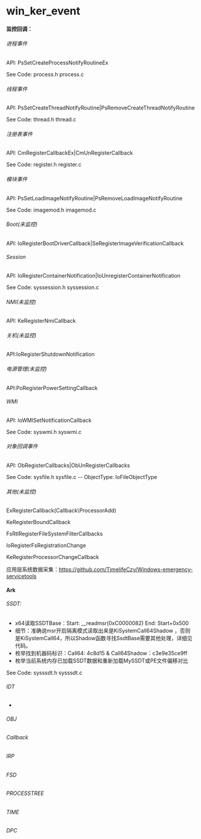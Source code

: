 # win_ker_event

#### 监控回调：

###### 进程事件

API: PsSetCreateProcessNotifyRoutineEx

See Code: process.h process.c

###### 线程事件

API: PsSetCreateThreadNotifyRoutine|PsRemoveCreateThreadNotifyRoutine

See Code: thread.h thread.c

###### 注册表事件

API: CmRegisterCallbackEx|CmUnRegisterCallback

See Code: register.h register.c

###### 模块事件

API: PsSetLoadImageNotifyRoutine|PsRemoveLoadImageNotifyRoutine

See Code: imagemod.h imagemod.c

###### Boot(未监控)

API: IoRegisterBootDriverCallback|SeRegisterImageVerificationCallback

###### Session

API: IoRegisterContainerNotification|IoUnregisterContainerNotification

See Code: syssession.h syssession.c

###### NMI(未监控)

API: KeRegisterNmiCallback

###### 关机(未监控)

API:IoRegisterShutdownNotification

###### 电源管理(未监控)

API:PoRegisterPowerSettingCallback

###### WMI

API: IoWMISetNotificationCallback

See Code: syswmi.h syswmi.c

###### 对象回调事件

API: ObRegisterCallbacks|ObUnRegisterCallbacks

See Code:  sysfile.h sysfile.c   -- ObjectType: IoFileObjectType

###### 其他(未监控)

ExRegisterCallback(Callback\ProcessorAdd)

KeRegisterBoundCallback

FsRtlRegisterFileSystemFilterCallbacks

IoRegisterFsRegistrationChange

KeRegisterProcessorChangeCallback

应用层系统数据采集：https://github.com/TimelifeCzy/Windows-emergency-servicetools



#### Ark

###### SSDT:

- x64读取SSDTBase：Start: __readmsr(0xC0000082)   End: Start+0x500 
- 细节：准确说msr开启隔离模式读取出来是KiSystemCall64Shadow ，否则是KiSystemCall64，所以Shadow函数寻找SsdtBase需要其他处理，详细见代码。
- 枚举找到机器码标识：Call64: 4c8d15 & Call64Shadow：c3e9e35ce9ff
- 枚举当前系统内存已加载SSDT数据和重新加载MySSDT或PE文件偏移对比

See Code:  sysssdt.h sysssdt.c

###### IDT

- 

###### OBJ

###### Callback

###### IRP

###### FSD

###### PROCESSTREE

###### TIME

###### DPC
